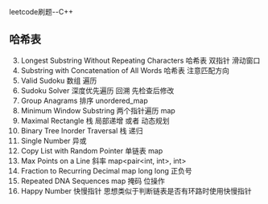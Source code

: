 leetcode刷题--C++
## 哈希表
3. Longest Substring Without Repeating Characters 哈希表 双指针 滑动窗口
30. Substring with Concatenation of All Words 哈希表 注意匹配方向
36. Valid Sudoku 数组 遍历
37. Sudoku Solver 深度优先遍历 回溯 先检查后修改
49. Group Anagrams 排序 unordered_map
76. Minimum Window Substring 两个指针遍历 map
85. Maximal Rectangle 栈 局部递增 或者 动态规划
94. Binary Tree Inorder Traversal 栈 递归
136. Single Number 异或
138. Copy List with Random Pointer 单链表 map
149. Max Points on a Line 斜率 map<pair<int, int>, int>
166. Fraction to Recurring Decimal map long long 正负号
187. Repeated DNA Sequences map 掩码 位操作
202. Happy Number 快慢指针 思想类似于判断链表是否有环路时使用快慢指针
